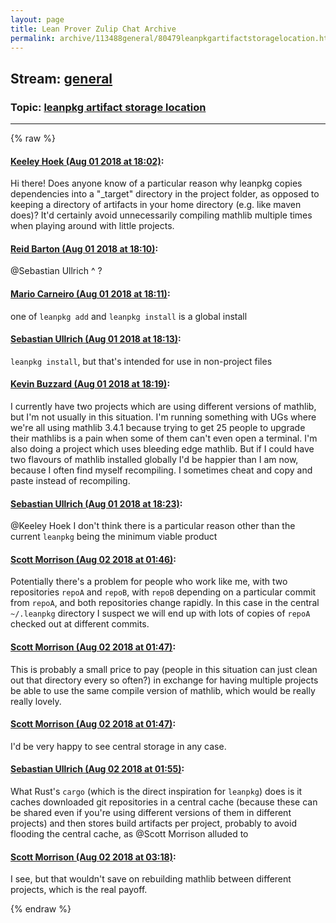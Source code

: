 ```yaml
---
layout: page
title: Lean Prover Zulip Chat Archive 
permalink: archive/113488general/80479leanpkgartifactstoragelocation.html
---
```


## Stream: [general](index.html)
### Topic: [leanpkg artifact storage location](80479leanpkgartifactstoragelocation.html)

---


{% raw %}
#### [ Keeley Hoek (Aug 01 2018 at 18:02)](https://leanprover.zulipchat.com/#narrow/stream/113488-general/topic/leanpkg%20artifact%20storage%20location/near/130723831):
<p>Hi there! Does anyone know of a particular reason why leanpkg copies dependencies into a "_target" directory in the project folder, as opposed to keeping a directory of artifacts in your home directory (e.g. like maven does)? It'd certainly avoid unnecessarily compiling mathlib multiple times when playing around with little projects.</p>

#### [ Reid Barton (Aug 01 2018 at 18:10)](https://leanprover.zulipchat.com/#narrow/stream/113488-general/topic/leanpkg%20artifact%20storage%20location/near/130724301):
<p><span class="user-mention" data-user-id="110024">@Sebastian Ullrich</span> ^ ?</p>

#### [ Mario Carneiro (Aug 01 2018 at 18:11)](https://leanprover.zulipchat.com/#narrow/stream/113488-general/topic/leanpkg%20artifact%20storage%20location/near/130724346):
<p>one of <code>leanpkg add</code> and <code>leanpkg install</code> is a global install</p>

#### [ Sebastian Ullrich (Aug 01 2018 at 18:13)](https://leanprover.zulipchat.com/#narrow/stream/113488-general/topic/leanpkg%20artifact%20storage%20location/near/130724449):
<p><code>leanpkg install</code>, but that's intended for use in non-project files</p>

#### [ Kevin Buzzard (Aug 01 2018 at 18:19)](https://leanprover.zulipchat.com/#narrow/stream/113488-general/topic/leanpkg%20artifact%20storage%20location/near/130724789):
<p>I currently have two projects which are using different versions of mathlib, but I'm not usually in this situation. I'm running something with UGs where we're all using mathlib 3.4.1 because trying to get 25 people to upgrade their mathlibs is a pain when some of them can't even open a terminal. I'm also doing a project which uses bleeding edge mathlib. But if I could have two flavours of mathlib installed globally I'd be happier than I am now, because I often find myself recompiling. I sometimes cheat and copy and paste instead of recompiling.</p>

#### [ Sebastian Ullrich (Aug 01 2018 at 18:23)](https://leanprover.zulipchat.com/#narrow/stream/113488-general/topic/leanpkg%20artifact%20storage%20location/near/130724961):
<p><span class="user-mention" data-user-id="110111">@Keeley Hoek</span> I don't think there is a particular reason other than the current <code>leanpkg</code> being the minimum viable product</p>

#### [ Scott Morrison (Aug 02 2018 at 01:46)](https://leanprover.zulipchat.com/#narrow/stream/113488-general/topic/leanpkg%20artifact%20storage%20location/near/130748733):
<p>Potentially there's a problem for people who work like me, with two repositories <code>repoA</code> and <code>repoB</code>, with <code>repoB</code> depending on a particular commit from <code>repoA</code>, and both repositories change rapidly. In this case in the central <code>~/.leanpkg</code> directory I suspect we will end up with lots of copies of <code>repoA</code> checked out at different commits.</p>

#### [ Scott Morrison (Aug 02 2018 at 01:47)](https://leanprover.zulipchat.com/#narrow/stream/113488-general/topic/leanpkg%20artifact%20storage%20location/near/130748735):
<p>This is probably a small price to pay (people in this situation can just clean out that directory every so often?) in exchange for having multiple projects be able to use the same compile version of mathlib, which would be really really lovely.</p>

#### [ Scott Morrison (Aug 02 2018 at 01:47)](https://leanprover.zulipchat.com/#narrow/stream/113488-general/topic/leanpkg%20artifact%20storage%20location/near/130748740):
<p>I'd be very happy to see central storage in any case.</p>

#### [ Sebastian Ullrich (Aug 02 2018 at 01:55)](https://leanprover.zulipchat.com/#narrow/stream/113488-general/topic/leanpkg%20artifact%20storage%20location/near/130748981):
<p>What Rust's <code>cargo</code> (which is the direct inspiration for <code>leanpkg</code>) does is it caches downloaded git repositories in a central cache (because these can be shared even if you're using different versions of them in different projects) and then stores build artifacts per project, probably to avoid flooding the central cache, as <span class="user-mention" data-user-id="110087">@Scott Morrison</span> alluded to</p>

#### [ Scott Morrison (Aug 02 2018 at 03:18)](https://leanprover.zulipchat.com/#narrow/stream/113488-general/topic/leanpkg%20artifact%20storage%20location/near/130751692):
<p>I see, but that wouldn't save on rebuilding mathlib between different projects, which is the real payoff.</p>


{% endraw %}
